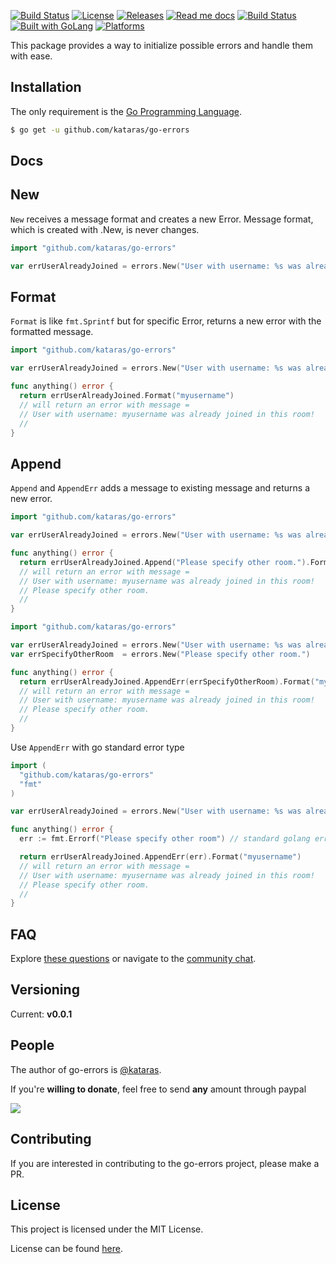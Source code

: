 <a href="https://travis-ci.org/kataras/go-errors"><img src="https://img.shields.io/travis/kataras/go-errors.svg?style=flat-square" alt="Build Status"></a>
<a href="https://github.com/kataras/go-errors/blob/master/LICENSE"><img src="https://img.shields.io/badge/%20license-MIT%20%20License%20-E91E63.svg?style=flat-square" alt="License"></a>
<a href="https://github.com/kataras/go-errors/releases"><img src="https://img.shields.io/badge/%20release%20-%20v0.0.1-blue.svg?style=flat-square" alt="Releases"></a>
<a href="#docs"><img src="https://img.shields.io/badge/%20docs-reference-5272B4.svg?style=flat-square" alt="Read me docs"></a>
<a href="https://kataras.rocket.chat/channel/go-errors"><img src="https://img.shields.io/badge/%20community-chat-00BCD4.svg?style=flat-square" alt="Build Status"></a>
<a href="https://golang.org"><img src="https://img.shields.io/badge/powered_by-Go-3362c2.svg?style=flat-square" alt="Built with GoLang"></a>
<a href="#"><img src="https://img.shields.io/badge/platform-Any--OS-yellow.svg?style=flat-square" alt="Platforms"></a>


This package provides a way to initialize possible errors and handle them with ease.

Installation
------------
The only requirement is the [Go Programming Language](https://golang.org/dl).

```bash
$ go get -u github.com/kataras/go-errors
```


Docs
------------

## New

`New` receives a message format and creates a new Error. Message format, which is created with .New, is never changes.

```go
import "github.com/kataras/go-errors"

var errUserAlreadyJoined = errors.New("User with username: %s was already joined in this room!")
```

## Format

`Format` is like `fmt.Sprintf` but for specific Error, returns a new error with the formatted message.


```go
import "github.com/kataras/go-errors"

var errUserAlreadyJoined = errors.New("User with username: %s was already joined in this room!")

func anything() error {
  return errUserAlreadyJoined.Format("myusername")
  // will return an error with message =
  // User with username: myusername was already joined in this room!
  //
}

```

## Append

`Append` and `AppendErr` adds a message to existing message and returns a new error.

```go
import "github.com/kataras/go-errors"

var errUserAlreadyJoined = errors.New("User with username: %s was already joined in this room!")

func anything() error {
  return errUserAlreadyJoined.Append("Please specify other room.").Format("myusername")
  // will return an error with message =
  // User with username: myusername was already joined in this room!
  // Please specify other room.
  //
}
```
```go
import "github.com/kataras/go-errors"

var errUserAlreadyJoined = errors.New("User with username: %s was already joined in this room!")
var errSpecifyOtherRoom  = errors.New("Please specify other room.")

func anything() error {
  return errUserAlreadyJoined.AppendErr(errSpecifyOtherRoom).Format("myusername")
  // will return an error with message =
  // User with username: myusername was already joined in this room!
  // Please specify other room.
  //
}

```

Use `AppendErr` with go standard error type

```go
import (
  "github.com/kataras/go-errors"
  "fmt"
)

var errUserAlreadyJoined = errors.New("User with username: %s was already joined in this room!")

func anything() error {
  err := fmt.Errorf("Please specify other room") // standard golang error

  return errUserAlreadyJoined.AppendErr(err).Format("myusername")
  // will return an error with message =
  // User with username: myusername was already joined in this room!
  // Please specify other room.
  //
}

```


FAQ
------------
Explore [these questions](https://github.com/kataras/go-errors/issues?go-errors=label%3Aquestion) or navigate to the [community chat][Chat].

Versioning
------------

Current: **v0.0.1**



People
------------
The author of go-errors is [@kataras](https://github.com/kataras).

If you're **willing to donate**, feel free to send **any** amount through paypal

[![](https://www.paypalobjects.com/en_US/i/btn/btn_donateCC_LG.gif)](https://www.paypal.com/cgi-bin/webscr?cmd=_donations&business=makis%40ideopod%2ecom&lc=GR&item_name=Iris%20web%20framework&item_number=iriswebframeworkdonationid2016&currency_code=EUR&bn=PP%2dDonationsBF%3abtn_donateCC_LG%2egif%3aNonHosted)


Contributing
------------
If you are interested in contributing to the go-errors project, please make a PR.

License
------------

This project is licensed under the MIT License.

License can be found [here](LICENSE).

[Travis Widget]: https://img.shields.io/travis/kataras/go-errors.svg?style=flat-square
[Travis]: http://travis-ci.org/kataras/go-errors
[License Widget]: https://img.shields.io/badge/license-MIT%20%20License%20-E91E63.svg?style=flat-square
[License]: https://github.com/kataras/go-errors/blob/master/LICENSE
[Release Widget]: https://img.shields.io/badge/release-v4.1.1-blue.svg?style=flat-square
[Release]: https://github.com/kataras/go-errors/releases
[Chat Widget]: https://img.shields.io/badge/community-chat-00BCD4.svg?style=flat-square
[Chat]: https://kataras.rocket.chat/channel/go-errors
[ChatMain]: https://kataras.rocket.chat/channel/go-errors
[ChatAlternative]: https://gitter.im/kataras/go-errors
[Report Widget]: https://img.shields.io/badge/report%20card-A%2B-F44336.svg?style=flat-square
[Report]: http://goreportcard.com/report/kataras/go-errors
[Documentation Widget]: https://img.shields.io/badge/documentation-reference-5272B4.svg?style=flat-square
[Documentation]: https://www.gitbook.com/book/kataras/go-errors/details
[Language Widget]: https://img.shields.io/badge/powered_by-Go-3362c2.svg?style=flat-square
[Language]: http://golang.org
[Platform Widget]: https://img.shields.io/badge/platform-Any--OS-gray.svg?style=flat-square
